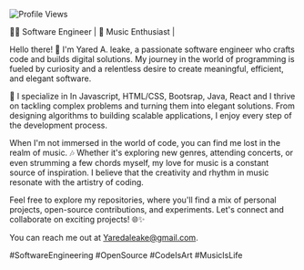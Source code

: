 ![Profile Views](https://img.shields.io/badge/Profile%20Views-0-blue)

👨‍💻 Software Engineer | 🎵 Music Enthusiast |


Hello there! 👋 I'm Yared A. leake, a passionate software engineer who crafts code and builds digital solutions. My journey in the world of programming is fueled by curiosity and a relentless desire to create meaningful, efficient, and elegant software.

🚀 I specialize in In Javascript, HTML/CSS, Bootsrap, Java, React and I thrive on tackling complex problems and turning them into elegant solutions. From designing algorithms to building scalable applications, I enjoy every step of the development process.

When I'm not immersed in the world of code, you can find me lost in the realm of music. 🎶 Whether it's exploring new genres, attending concerts, or even strumming a few chords myself, my love for music is a constant source of inspiration. I believe that the creativity and rhythm in music resonate with the artistry of coding.

Feel free to explore my repositories, where you'll find a mix of personal projects, open-source contributions, and experiments. Let's connect and collaborate on exciting projects! 🌐✨

You can reach me out at Yaredaleake@gmail.com.

#SoftwareEngineering #OpenSource #CodeIsArt #MusicIsLife

